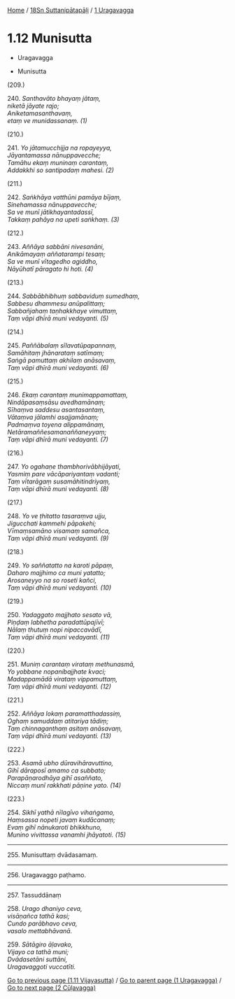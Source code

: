 
[Home](/) / [18Sn Suttanipātapāḷi](...md) / [1 Uragavagga](../18Sn/1.md)

# 1.12 Munisutta

* Uragavagga

* Munisutta

(209.)

240\. _Santhavāto bhayaṃ jātaṃ,_  
_niketā jāyate rajo;_  
_Aniketamasanthavaṃ,_  
_etaṃ ve munidassanaṃ. (1)_  


(210.)

241\. _Yo jātamucchijja na ropayeyya,_  
_Jāyantamassa nānuppavecche;_  
_Tamāhu ekaṃ muninaṃ carantaṃ,_  
_Addakkhi so santipadaṃ mahesi. (2)_  


(211.)

242\. _Saṅkhāya vatthūni pamāya bījaṃ,_  
_Sinehamassa nānuppavecche;_  
_Sa ve munī jātikhayantadassī,_  
_Takkaṃ pahāya na upeti saṅkhaṃ. (3)_  


(212.)

243\. _Aññāya sabbāni nivesanāni,_  
_Anikāmayaṃ aññatarampi tesaṃ;_  
_Sa ve munī vītagedho agiddho,_  
_Nāyūhatī pāragato hi hoti. (4)_  


(213.)

244\. _Sabbābhibhuṃ sabbaviduṃ sumedhaṃ,_  
_Sabbesu dhammesu anūpalittaṃ;_  
_Sabbañjahaṃ taṇhakkhaye vimuttaṃ,_  
_Taṃ vāpi dhīrā muni vedayanti. (5)_  


(214.)

245\. _Paññābalaṃ sīlavatūpapannaṃ,_  
_Samāhitaṃ jhānarataṃ satīmaṃ;_  
_Saṅgā pamuttaṃ akhilaṃ anāsavaṃ,_  
_Taṃ vāpi dhīrā muni vedayanti. (6)_  


(215.)

246\. _Ekaṃ carantaṃ munimappamattaṃ,_  
_Nindāpasaṃsāsu avedhamānaṃ;_  
_Sīhaṃva saddesu asantasantaṃ,_  
_Vātaṃva jālamhi asajjamānaṃ;_  
_Padmaṃva toyena alippamānaṃ,_  
_Netāramaññesamanaññaneyyaṃ;_  
_Taṃ vāpi dhīrā muni vedayanti. (7)_  


(216.)

247\. _Yo ogahaṇe thambhorivābhijāyati,_  
_Yasmiṃ pare vācāpariyantaṃ vadanti;_  
_Taṃ vītarāgaṃ susamāhitindriyaṃ,_  
_Taṃ vāpi dhīrā muni vedayanti. (8)_  


(217.)

248\. _Yo ve ṭhitatto tasaraṃva ujju,_  
_Jigucchati kammehi pāpakehi;_  
_Vīmaṃsamāno visamaṃ samañca,_  
_Taṃ vāpi dhīrā muni vedayanti. (9)_  


(218.)

249\. _Yo saññatatto na karoti pāpaṃ,_  
_Daharo majjhimo ca muni yatatto;_  
_Arosaneyyo na so roseti kañci,_  
_Taṃ vāpi dhīrā muni vedayanti. (10)_  


(219.)

250\. _Yadaggato majjhato sesato vā,_  
_Piṇḍaṃ labhetha paradattūpajīvī;_  
_Nālaṃ thutuṃ nopi nipaccavādī,_  
_Taṃ vāpi dhīrā muni vedayanti. (11)_  


(220.)

251\. _Muniṃ carantaṃ virataṃ methunasmā,_  
_Yo yobbane nopanibajjhate kvaci;_  
_Madappamādā virataṃ vippamuttaṃ,_  
_Taṃ vāpi dhīrā muni vedayanti. (12)_  


(221.)

252\. _Aññāya lokaṃ paramatthadassiṃ,_  
_Oghaṃ samuddaṃ atitariya tādiṃ;_  
_Taṃ chinnaganthaṃ asitaṃ anāsavaṃ,_  
_Taṃ vāpi dhīrā muni vedayanti. (13)_  


(222.)

253\. _Asamā ubho dūravihāravuttino,_  
_Gihī dāraposī amamo ca subbato;_  
_Parapāṇarodhāya gihī asaññato,_  
_Niccaṃ munī rakkhati pāṇine yato. (14)_  


(223.)

254\. _Sikhī yathā nīlagīvo vihaṅgamo,_  
_Haṃsassa nopeti javaṃ kudācanaṃ;_  
_Evaṃ gihī nānukaroti bhikkhuno,_  
_Munino vivittassa vanamhi jhāyatoti. (15)_  


---

255\. Munisuttaṃ dvādasamaṃ.



---

256\. Uragavaggo paṭhamo.



---

257\. Tassuddānaṃ



258\. _Urago dhaniyo ceva,_  
_visāṇañca tathā kasi;_  
_Cundo parābhavo ceva,_  
_vasalo mettabhāvanā._  


259\. _Sātāgiro āḷavako,_  
_Vijayo ca tathā muni;_  
_Dvādasetāni suttāni,_  
_Uragavaggoti vuccatīti._  


[Go to previous page (1.11 Vijayasutta)](1.11.md) / [Go to parent page (1 Uragavagga)](../18Sn/1.md) / [Go to next page (2 Cūḷavagga)](../2.md)


